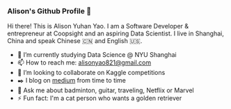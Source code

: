 ### Alison's Github Profile 👋

Hi there! This is Alison Yuhan Yao. I am a Software Developer & entrepreneur at Coopsight and an aspiring Data Scientist. I live in Shanghai, China and speak Chinese 🇨🇳 and English 🇺🇸. 

- 🌱 I’m currently studying Data Science @ NYU Shanghai
- 📫 How to reach me: alisonyao821@gmail.com
- 👯 I’m looking to collaborate on Kaggle competitions
- :black_nib: I blog on [medium](https://medium.com/@AlisonYuhanYao) from time to time
- 💬 Ask me about badminton, guitar, traveling, Netflix or Marvel
- ⚡ Fun fact: I'm a cat person who wants a golden retriever

<!--
https://docs.github.com/en/github/setting-up-and-managing-your-github-profile/customizing-your-profile/managing-your-profile-readme

- 🔭 I’m currently working on ...
- 🤔 I’m looking for help with ...
- 😄 Pronouns: ...
-->
